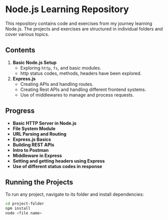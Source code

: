 # Node.js Learning Repository

This repository contains code and exercises from my journey learning Node.js. The projects and exercises are structured in individual folders and cover various topics.

## Contents
1. **Basic Node.js Setup**
   - Exploring `http`, `fs`, and basic modules.
   - http status codes, methods, headers have been explored.
2. **Express.js**
   - Creating APIs and handling routes.
   - Creating Rest APIs and handling different frontend systems.
   - Use of middlewares to manage and process requests.
     


## Progress 

* **Basic HTTP Server in Node.js** 
* **File System Module** 
* **URL Parsing and Routing** 
* **Express.js Basics**  
* **Building REST APIs**    
* **Intro to Postman** 
* **Middleware in Express**
* **Setting and getting headers using Express**
* **Use of different status codes in response**
   



## Running the Projects
To run any project, navigate to its folder and install dependencies:

```bash
cd project-folder
npm install
node <file name>


